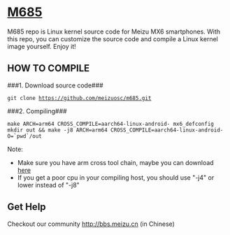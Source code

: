 [M685](http://www.meizu.com)
=================

M685 repo is Linux kernel source code for Meizu MX6 smartphones. With this repo, you can customize the source code and compile a Linux kernel image yourself. Enjoy it!

HOW TO COMPILE
-----------

###1. Download source code###

  <code>git clone https://github.com/meizuosc/m685.git</code>

###2. Compiling###

```
make ARCH=arm64 CROSS_COMPILE=aarch64-linux-android- mx6_defconfig
mkdir out && make -j8 ARCH=arm64 CROSS_COMPILE=aarch64-linux-android- O=`pwd`/out
```

Note:
+ Make sure you have arm cross tool chain, maybe you can download [here](http://www.linaro.org/downloads)
+ If you get a poor cpu in your compiling host, you should use "-j4" or lower instead of "-j8"

Get Help
--------

Checkout our community http://bbs.meizu.cn (in Chinese)
